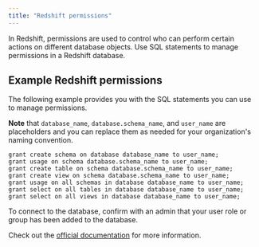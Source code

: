 ```yaml
---
title: "Redshift permissions"
---
```


In Redshift, permissions are used to control who can perform certain actions on different database objects. Use SQL statements to manage permissions in a Redshift database.

## Example Redshift permissions

The following example provides you with the SQL statements you can use to manage permissions. 

**Note** that `database_name`, `database.schema_name`, and `user_name` are placeholders and you can replace them as needed for your organization's naming convention.


```
grant create schema on database database_name to user_name;
grant usage on schema database.schema_name to user_name;
grant create table on schema database.schema_name to user_name;
grant create view on schema database.schema_name to user_name;
grant usage on all schemas in database database_name to user_name;
grant select on all tables in database database_name to user_name;
grant select on all views in database database_name to user_name;
```

To connect to the database, confirm with an admin that your user role or group has been added to the database.

Check out the [official documentation](https://docs.aws.amazon.com/redshift/latest/dg/r_GRANT.html) for more information.

